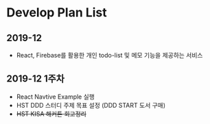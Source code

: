 # Develop Plan List

## 2019-12
- React, Firebase를 활용한 개인 todo-list 및 메모 기능을 제공하는 서비스

## 2019-12 1주차
- React Navtive Example 실행
- HST DDD 스터디 주제 목표 설정 (DDD START 도서 구매)
- ~~HST KISA 해커톤 회고정리~~

